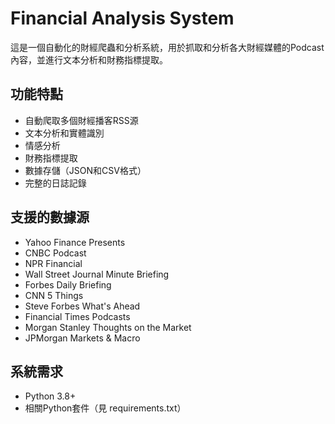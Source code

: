 # Financial Analysis System

這是一個自動化的財經爬蟲和分析系統，用於抓取和分析各大財經媒體的Podcast內容，並進行文本分析和財務指標提取。

## 功能特點

- 自動爬取多個財經播客RSS源
- 文本分析和實體識別
- 情感分析
- 財務指標提取
- 數據存儲（JSON和CSV格式）
- 完整的日誌記錄

## 支援的數據源

- Yahoo Finance Presents
- CNBC Podcast
- NPR Financial
- Wall Street Journal Minute Briefing
- Forbes Daily Briefing
- CNN 5 Things
- Steve Forbes What's Ahead
- Financial Times Podcasts
- Morgan Stanley Thoughts on the Market
- JPMorgan Markets & Macro

## 系統需求

- Python 3.8+
- 相關Python套件（見 requirements.txt）
